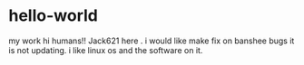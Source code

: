 # hello-world
my work
hi humans!!
Jack621 here . i would like make fix on banshee bugs it is not updating.
i like linux os and the software on it. 
